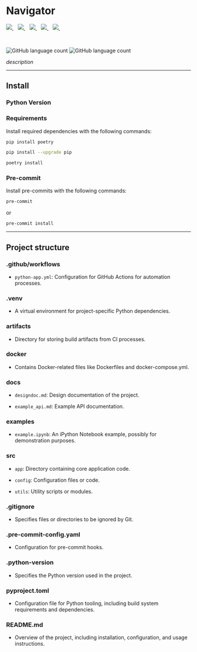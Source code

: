# Navigator

<p>
    <a href="#">
        <img src="https://img.shields.io/badge/Python-FFD43B?style=for-the-badge&logo=python&logoColor=blue"/>
    </a>&nbsp;&nbsp;
    <a href="#">
        <img src="https://img.shields.io/badge/ChatGPT-74aa9c?style=for-the-badge&logo=openai&logoColor=white">
    </a>&nbsp;&nbsp;
    <a href="#">
        <img src="https://img.shields.io/badge/Telegram-2CA5E0?style=for-the-badge&logo=telegram&logoColor=white">
    </a>&nbsp;&nbsp;
    <a href="#">
        <img src="https://img.shields.io/badge/Docker-2CA5E0?style=for-the-badge&logo=docker&logoColor=white">
    </a>&nbsp;&nbsp;
    <a href="#">
        <img src="https://img.shields.io/badge/GitBook-7B36ED?style=for-the-badge&logo=gitbook&logoColor=white">
    </a>&nbsp;&nbsp;
</p>

<br />

![GitHub language count](https://img.shields.io/github/languages/count/SimulatorML/Navigator) ![GitHub language count](https://img.shields.io/github/languages/count/SimulatorML/Navigator)


*description*

---
## Install

### Python Version


### Requirements

Install required dependencies with the following commands:

```bash
pip install poetry

pip install --upgrade pip

poetry install
```

### Pre-commit

Install pre-commits with the following commands:

```bash
pre-commit
```

or

```bash
pre-commit install
```
---
## Project structure
### .github/workflows

- `python-app.yml`: Configuration for GitHub Actions for automation processes.


### .venv

- A virtual environment for project-specific Python dependencies.


### artifacts

- Directory for storing build artifacts from CI processes.


### docker

- Contains Docker-related files like Dockerfiles and docker-compose.yml.


### docs

- `designdoc.md`: Design documentation of the project.

- `example_api.md`: Example API documentation.


### examples

- `example.ipynb`: An iPython Notebook example, possibly for demonstration purposes.


### src

- `app`: Directory containing core application code.

- `config`: Configuration files or code.

- `utils`: Utility scripts or modules.


### .gitignore

- Specifies files or directories to be ignored by Git.


### .pre-commit-config.yaml

- Configuration for pre-commit hooks.


### .python-version

- Specifies the Python version used in the project.


### pyproject.toml

- Configuration file for Python tooling, including build system requirements and dependencies.


### README.md
- Overview of the project, including installation, configuration, and usage instructions.
